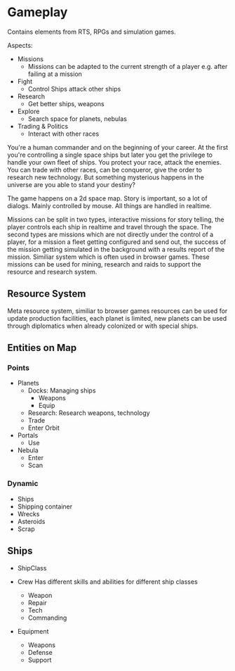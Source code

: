 # Gameplay

Contains elements from RTS, RPGs and simulation games.

Aspects:

* Missions
    - Missions can be adapted to the current strength of a player e.g. after failing at a mission
* Fight
    - Control Ships attack other ships
* Research
    - Get better ships, weapons
* Explore
    - Search space for planets, nebulas
* Trading & Politics 
    - Interact with other races

You're a human commander and on the beginning of your career. At the first you're controlling a single space ships
but later you get the privilege to handle your own fleet of ships. You protect your race, attack the enemies. You 
can trade with other races, can be conqueror, give the order to research new technology. But something mysterious
happens in the universe are you able to stand your destiny?

The game happens on a 2d space map. Story is important, so a lot of dialogs. Mainly controlled by mouse. All things
are handled in realtime. 

Missions can be split in two types, interactive missions for story telling, the player controls each ship in realtime
and travel through the space. The second types are missions which are not directly under the control of a player,
for a mission a fleet getting configured and send out, the success of the mission getting simulated in the background with 
a results report of the mission. Similiar system which is often used in browser games. These missions can be 
used for mining, research and raids to support the resource and research system.

## Resource System

Meta resource system, similiar to browser games resources can be used for update production facilities, 
each planet is limited, new planets can be used through diplomatics when already colonized or with special
ships. 


## Entities on Map

### Points

* Planets
    - Docks: Managing ships
        - Weapons
        - Equip
    - Research: Research weapons, technology
    - Trade
    - Enter Orbit
* Portals
    - Use
* Nebula
    - Enter
    - Scan

### Dynamic

* Ships
* Shipping container
* Wrecks
* Asteroids
* Scrap

## Ships

* ShipClass
* Crew
	Has different skills and abilities for different ship classes
	* Weapon
	* Repair
	* Tech
	* Commanding
	
* Equipment
	* Weapons
	* Defense
	* Support
	

	

